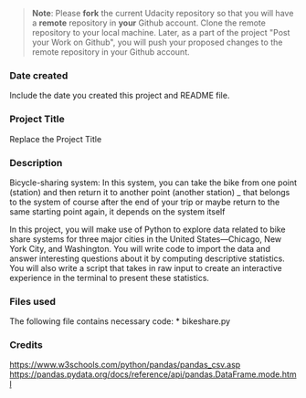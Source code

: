 >**Note**: Please **fork** the current Udacity repository so that you will have a **remote** repository in **your** Github account. Clone the remote repository to your local machine. Later, as a part of the project "Post your Work on Github", you will push your proposed changes to the remote repository in your Github account.

### Date created
Include the date you created this project and README file.

### Project Title
Replace the Project Title

### Description
Bicycle-sharing system:
In this system, you can take the bike from one point (station) and then return it to another point (another station) _ that belongs to the system of course after the end of your trip or maybe return to the same starting point again, it depends on the system itself

In this project, you will make use of Python to explore data related to bike share systems for three major cities in the United States—Chicago, New York City, and Washington. You will write code to import the data and answer interesting questions about it by computing descriptive statistics. You will also write a script that takes in raw input to create an interactive experience in the terminal to present these statistics.

### Files used
   The following file contains necessary code:
        * bikeshare.py	
### Credits
https://www.w3schools.com/python/pandas/pandas_csv.asp
https://pandas.pydata.org/docs/reference/api/pandas.DataFrame.mode.html

